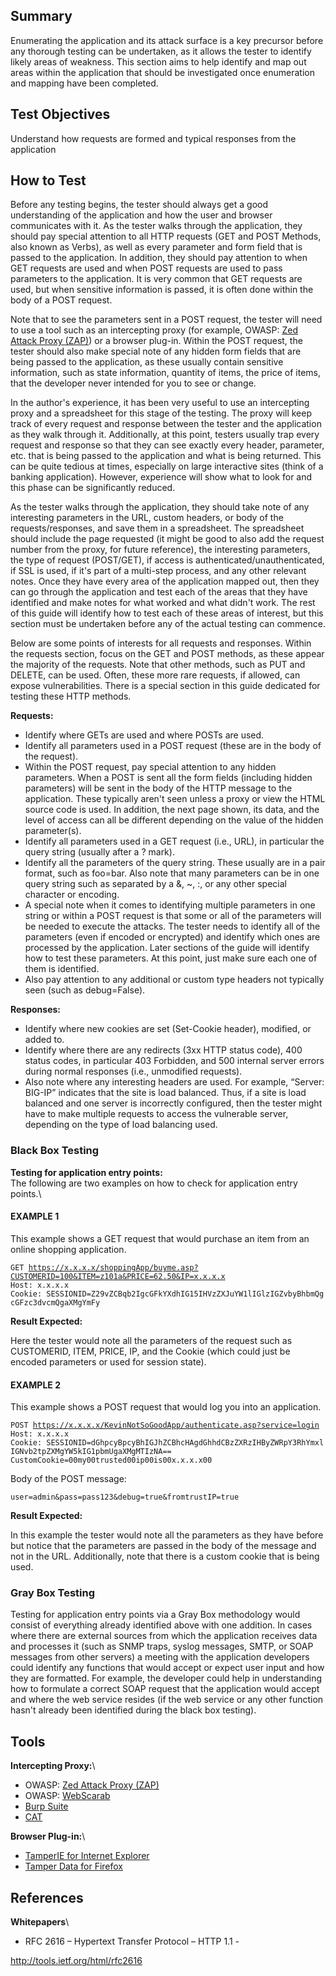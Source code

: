 Summary
-------

Enumerating the application and its attack surface is a key precursor before any thorough testing can be undertaken, as it allows the tester to identify likely areas of weakness. This section aims to help identify and map out areas within the application that should be investigated once enumeration and mapping have been completed.

Test Objectives
---------------

Understand how requests are formed and typical responses from the application

How to Test
-----------

Before any testing begins, the tester should always get a good understanding of the application and how the user and browser communicates with it. As the tester walks through the application, they should pay special attention to all HTTP requests (GET and POST Methods, also known as Verbs), as well as every parameter and form field that is passed to the application. In addition, they should pay attention to when GET requests are used and when POST requests are used to pass parameters to the application. It is very common that GET requests are used, but when sensitive information is passed, it is often done within the body of a POST request.

Note that to see the parameters sent in a POST request, the tester will need to use a tool such as an intercepting proxy (for example, OWASP: [ Zed Attack Proxy (ZAP)](OWASP_Zed_Attack_Proxy_Project "wikilink")) or a browser plug-in. Within the POST request, the tester should also make special note of any hidden form fields that are being passed to the application, as these usually contain sensitive information, such as state information, quantity of items, the price of items, that the developer never intended for you to see or change.

In the author's experience, it has been very useful to use an intercepting proxy and a spreadsheet for this stage of the testing. The proxy will keep track of every request and response between the tester and the application as they walk through it. Additionally, at this point, testers usually trap every request and response so that they can see exactly every header, parameter, etc. that is being passed to the application and what is being returned. This can be quite tedious at times, especially on large interactive sites (think of a banking application). However, experience will show what to look for and this phase can be significantly reduced.

As the tester walks through the application, they should take note of any interesting parameters in the URL, custom headers, or body of the requests/responses, and save them in a spreadsheet. The spreadsheet should include the page requested (it might be good to also add the request number from the proxy, for future reference), the interesting parameters, the type of request (POST/GET), if access is authenticated/unauthenticated, if SSL is used, if it's part of a multi-step process, and any other relevant notes. Once they have every area of the application mapped out, then they can go through the application and test each of the areas that they have identified and make notes for what worked and what didn't work. The rest of this guide will identify how to test each of these areas of interest, but this section must be undertaken before any of the actual testing can commence.

Below are some points of interests for all requests and responses. Within the requests section, focus on the GET and POST methods, as these appear the majority of the requests. Note that other methods, such as PUT and DELETE, can be used. Often, these more rare requests, if allowed, can expose vulnerabilities. There is a special section in this guide dedicated for testing these HTTP methods.

**Requests:**

-   Identify where GETs are used and where POSTs are used.
-   Identify all parameters used in a POST request (these are in the body of the request).
-   Within the POST request, pay special attention to any hidden parameters. When a POST is sent all the form fields (including hidden parameters) will be sent in the body of the HTTP message to the application. These typically aren't seen unless a proxy or view the HTML source code is used. In addition, the next page shown, its data, and the level of access can all be different depending on the value of the hidden parameter(s).
-   Identify all parameters used in a GET request (i.e., URL), in particular the query string (usually after a ? mark).
-   Identify all the parameters of the query string. These usually are in a pair format, such as foo=bar. Also note that many parameters can be in one query string such as separated by a &, \~, :, or any other special character or encoding.
-   A special note when it comes to identifying multiple parameters in one string or within a POST request is that some or all of the parameters will be needed to execute the attacks. The tester needs to identify all of the parameters (even if encoded or encrypted) and identify which ones are processed by the application. Later sections of the guide will identify how to test these parameters. At this point, just make sure each one of them is identified.
-   Also pay attention to any additional or custom type headers not typically seen (such as debug=False).

**Responses:**

-   Identify where new cookies are set (Set-Cookie header), modified, or added to.
-   Identify where there are any redirects (3xx HTTP status code), 400 status codes, in particular 403 Forbidden, and 500 internal server errors during normal responses (i.e., unmodified requests).
-   Also note where any interesting headers are used. For example, “Server: BIG-IP” indicates that the site is load balanced. Thus, if a site is load balanced and one server is incorrectly configured, then the tester might have to make multiple requests to access the vulnerable server, depending on the type of load balancing used.

### Black Box Testing

**Testing for application entry points:**\
The following are two examples on how to check for application entry points.\

#### EXAMPLE 1

This example shows a GET request that would purchase an item from an online shopping application.

`GET `[`https://x.x.x.x/shoppingApp/buyme.asp?CUSTOMERID=100&ITEM=z101a&PRICE=62.50&IP=x.x.x.x`](https://x.x.x.x/shoppingApp/buyme.asp?CUSTOMERID=100&ITEM=z101a&PRICE=62.50&IP=x.x.x.x)` `\
`Host: x.x.x.x`\
`Cookie: SESSIONID=Z29vZCBqb2IgcGFkYXdhIG15IHVzZXJuYW1lIGlzIGZvbyBhbmQgcGFzc3dvcmQgaXMgYmFy`

**Result Expected:**

Here the tester would note all the parameters of the request such as CUSTOMERID, ITEM, PRICE, IP, and the Cookie (which could just be encoded parameters or used for session state).

#### EXAMPLE 2

This example shows a POST request that would log you into an application.

`POST `[`https://x.x.x.x/KevinNotSoGoodApp/authenticate.asp?service=login`](https://x.x.x.x/KevinNotSoGoodApp/authenticate.asp?service=login)\
`Host: x.x.x.x`\
`Cookie: SESSIONID=dGhpcyBpcyBhIGJhZCBhcHAgdGhhdCBzZXRzIHByZWRpY3RhYmxlIGNvb2tpZXMgYW5kIG1pbmUgaXMgMTIzNA==`\
`CustomCookie=00my00trusted00ip00is00x.x.x.x00`

Body of the POST message:

`user=admin&pass=pass123&debug=true&fromtrustIP=true`

**Result Expected:**

In this example the tester would note all the parameters as they have before but notice that the parameters are passed in the body of the message and not in the URL. Additionally, note that there is a custom cookie that is being used.

### Gray Box Testing

Testing for application entry points via a Gray Box methodology would consist of everything already identified above with one addition. In cases where there are external sources from which the application receives data and processes it (such as SNMP traps, syslog messages, SMTP, or SOAP messages from other servers) a meeting with the application developers could identify any functions that would accept or expect user input and how they are formatted. For example, the developer could help in understanding how to formulate a correct SOAP request that the application would accept and where the web service resides (if the web service or any other function hasn't already been identified during the black box testing).

Tools
-----

**Intercepting Proxy:**\

-   OWASP: [ Zed Attack Proxy (ZAP)](OWASP_Zed_Attack_Proxy_Project "wikilink")
-   OWASP: [ WebScarab](OWASP_WebScarab_Project "wikilink")
-   [Burp Suite](http://www.portswigger.net/burp/)
-   [CAT](http://www.contextis.com/research/tools/cat/)

**Browser Plug-in:**\

-   [TamperIE for Internet Explorer](http://www.bayden.com/TamperIE/)
-   [Tamper Data for Firefox](https://addons.mozilla.org/en-US/firefox/addon/966)

References
----------

**Whitepapers**\

-   RFC 2616 – Hypertext Transfer Protocol – HTTP 1.1 -

<http://tools.ietf.org/html/rfc2616>
